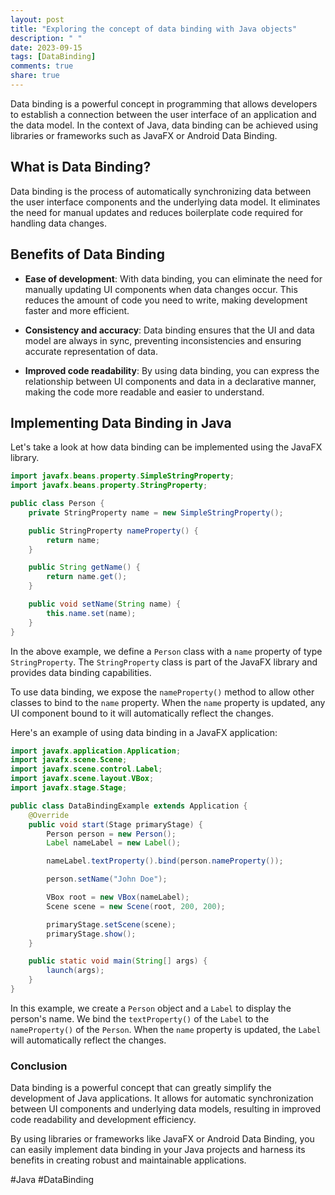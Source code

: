 ```yaml
---
layout: post
title: "Exploring the concept of data binding with Java objects"
description: " "
date: 2023-09-15
tags: [DataBinding]
comments: true
share: true
---
```


Data binding is a powerful concept in programming that allows developers to establish a connection between the user interface of an application and the data model. In the context of Java, data binding can be achieved using libraries or frameworks such as JavaFX or Android Data Binding.

## What is Data Binding?

Data binding is the process of automatically synchronizing data between the user interface components and the underlying data model. It eliminates the need for manual updates and reduces boilerplate code required for handling data changes.

## Benefits of Data Binding

* **Ease of development**: With data binding, you can eliminate the need for manually updating UI components when data changes occur. This reduces the amount of code you need to write, making development faster and more efficient.

* **Consistency and accuracy**: Data binding ensures that the UI and data model are always in sync, preventing inconsistencies and ensuring accurate representation of data.

* **Improved code readability**: By using data binding, you can express the relationship between UI components and data in a declarative manner, making the code more readable and easier to understand.

## Implementing Data Binding in Java

Let's take a look at how data binding can be implemented using the JavaFX library.

```java
import javafx.beans.property.SimpleStringProperty;
import javafx.beans.property.StringProperty;

public class Person {
    private StringProperty name = new SimpleStringProperty();

    public StringProperty nameProperty() {
        return name;
    }

    public String getName() {
        return name.get();
    }

    public void setName(String name) {
        this.name.set(name);
    }
}
```

In the above example, we define a `Person` class with a `name` property of type `StringProperty`. The `StringProperty` class is part of the JavaFX library and provides data binding capabilities.

To use data binding, we expose the `nameProperty()` method to allow other classes to bind to the `name` property. When the `name` property is updated, any UI component bound to it will automatically reflect the changes.

Here's an example of using data binding in a JavaFX application:

```java
import javafx.application.Application;
import javafx.scene.Scene;
import javafx.scene.control.Label;
import javafx.scene.layout.VBox;
import javafx.stage.Stage;

public class DataBindingExample extends Application {
    @Override
    public void start(Stage primaryStage) {
        Person person = new Person();
        Label nameLabel = new Label();

        nameLabel.textProperty().bind(person.nameProperty());

        person.setName("John Doe");

        VBox root = new VBox(nameLabel);
        Scene scene = new Scene(root, 200, 200);

        primaryStage.setScene(scene);
        primaryStage.show();
    }

    public static void main(String[] args) {
        launch(args);
    }
}
```

In this example, we create a `Person` object and a `Label` to display the person's name. We bind the `textProperty()` of the `Label` to the `nameProperty()` of the `Person`. When the `name` property is updated, the `Label` will automatically reflect the changes.

### Conclusion

Data binding is a powerful concept that can greatly simplify the development of Java applications. It allows for automatic synchronization between UI components and underlying data models, resulting in improved code readability and development efficiency.

By using libraries or frameworks like JavaFX or Android Data Binding, you can easily implement data binding in your Java projects and harness its benefits in creating robust and maintainable applications.

#Java #DataBinding